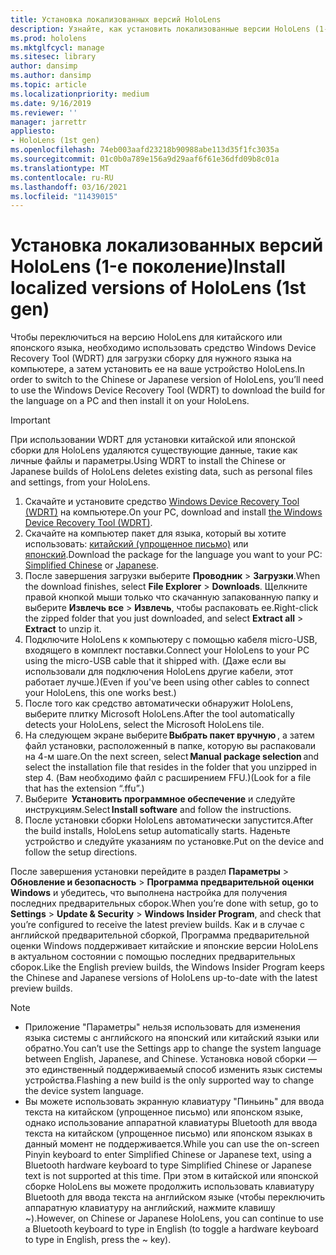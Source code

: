 ```yaml
---
title: Установка локализованных версий HoloLens
description: Узнайте, как установить локализованные версии HoloLens (1-го поколения), включая версии для китайского и японского языков.
ms.prod: hololens
ms.mktglfcycl: manage
ms.sitesec: library
author: dansimp
ms.author: dansimp
ms.topic: article
ms.localizationpriority: medium
ms.date: 9/16/2019
ms.reviewer: ''
manager: jarrettr
appliesto:
- HoloLens (1st gen)
ms.openlocfilehash: 74eb003aafd23218b90988abe113d35f1fc3035a
ms.sourcegitcommit: 01c0b0a789e156a9d29aaf6f61e36dfd09b8c01a
ms.translationtype: MT
ms.contentlocale: ru-RU
ms.lasthandoff: 03/16/2021
ms.locfileid: "11439015"
---
```

# <a name="install-localized-versions-of-hololens-1st-gen"></a><span data-ttu-id="e72ea-103">Установка локализованных версий HoloLens (1-е поколение)</span><span class="sxs-lookup"><span data-stu-id="e72ea-103">Install localized versions of HoloLens (1st gen)</span></span>

<span data-ttu-id="e72ea-104">Чтобы переключиться на версию HoloLens для китайского или японского языка, необходимо использовать средство Windows Device Recovery Tool (WDRT) для загрузки сборку для нужного языка на компьютере, а затем установить ее на ваше устройство HoloLens.</span><span class="sxs-lookup"><span data-stu-id="e72ea-104">In order to switch to the Chinese or Japanese version of HoloLens, you’ll need to use the Windows Device Recovery Tool (WDRT) to download the build for the language on a PC and then install it on your HoloLens.</span></span>

> [!IMPORTANT]
> <span data-ttu-id="e72ea-105">При использовании WDRT для установки китайской или японской сборки для HoloLens удаляются существующие данные, такие как личные файлы и параметры.</span><span class="sxs-lookup"><span data-stu-id="e72ea-105">Using WDRT to install the Chinese or Japanese builds of HoloLens deletes existing data, such as personal files and settings, from your HoloLens.</span></span> 

1. <span data-ttu-id="e72ea-106">Скачайте и установите средство [Windows Device Recovery Tool (WDRT)](https://support.microsoft.com/help/12379) на компьютере.</span><span class="sxs-lookup"><span data-stu-id="e72ea-106">On your PC, download and install [the Windows Device Recovery Tool (WDRT)](https://support.microsoft.com/help/12379).</span></span>
1. <span data-ttu-id="e72ea-107">Скачайте на компьютер пакет для языка, который вы хотите использовать: [китайский (упрощенное письмо)](https://aka.ms/hololensdownload-ch) или [японский](https://aka.ms/hololensdownload-jp).</span><span class="sxs-lookup"><span data-stu-id="e72ea-107">Download the package for the language you want to your PC:  [Simplified Chinese](https://aka.ms/hololensdownload-ch) or [Japanese](https://aka.ms/hololensdownload-jp).</span></span>
1. <span data-ttu-id="e72ea-108">После завершения загрузки выберите **Проводник** > **Загрузки**.</span><span class="sxs-lookup"><span data-stu-id="e72ea-108">When the download finishes, select **File Explorer** > **Downloads**.</span></span> <span data-ttu-id="e72ea-109">Щелкните правой кнопкой мыши только что скачанную запакованную папку и выберите **Извлечь все** > **Извлечь**, чтобы распаковать ее.</span><span class="sxs-lookup"><span data-stu-id="e72ea-109">Right-click the zipped folder that you just downloaded, and select **Extract all** > **Extract** to unzip it.</span></span>
1. <span data-ttu-id="e72ea-110">Подключите HoloLens к компьютеру с помощью кабеля micro-USB, входящего в комплект поставки.</span><span class="sxs-lookup"><span data-stu-id="e72ea-110">Connect your HoloLens to your PC using the micro-USB cable that it shipped with.</span></span> <span data-ttu-id="e72ea-111">(Даже если вы использовали для подключения HoloLens другие кабели, этот работает лучше.)</span><span class="sxs-lookup"><span data-stu-id="e72ea-111">(Even if you've been using other cables to connect your HoloLens, this one works best.)</span></span>
1. <span data-ttu-id="e72ea-112">После того как средство автоматически обнаружит HoloLens, выберите плитку Microsoft HoloLens.</span><span class="sxs-lookup"><span data-stu-id="e72ea-112">After the tool automatically detects your HoloLens, select the Microsoft HoloLens tile.</span></span>
1. <span data-ttu-id="e72ea-113">На следующем экране выберите **Выбрать пакет вручную** , а затем файл установки, расположенный в папке, которую вы распаковали на 4-м шаге.</span><span class="sxs-lookup"><span data-stu-id="e72ea-113">On the next screen, select **Manual package selection** and select the installation file that resides in the folder that you unzipped in step 4.</span></span> <span data-ttu-id="e72ea-114">(Вам необходимо файл с расширением FFU.)</span><span class="sxs-lookup"><span data-stu-id="e72ea-114">(Look for a file that has the extension “.ffu”.)</span></span> 
1. <span data-ttu-id="e72ea-115">Выберите  **Установить программное обеспечение** и следуйте инструкциям.</span><span class="sxs-lookup"><span data-stu-id="e72ea-115">Select **Install software** and follow the instructions.</span></span> 
1. <span data-ttu-id="e72ea-116">После установки сборки HoloLens автоматически запустится.</span><span class="sxs-lookup"><span data-stu-id="e72ea-116">After the build installs, HoloLens setup automatically starts.</span></span> <span data-ttu-id="e72ea-117">Наденьте устройство и следуйте указаниям по установке.</span><span class="sxs-lookup"><span data-stu-id="e72ea-117">Put on the device and follow the setup directions.</span></span> 

<span data-ttu-id="e72ea-118">После завершения установки перейдите в раздел **Параметры** > **Обновление и безопасность** > **Программа предварительной оценки Windows** и убедитесь, что выполнена настройка для получения последних предварительных сборок.</span><span class="sxs-lookup"><span data-stu-id="e72ea-118">When you’re done with setup, go to **Settings** > **Update & Security** > **Windows Insider Program**, and check that you’re configured to receive the latest preview builds.</span></span> <span data-ttu-id="e72ea-119">Как и в случае с английской предварительной сборкой, Программа предварительной оценки Windows поддерживает китайские и японские версии HoloLens в актуальном состоянии с помощью последних предварительных сборок.</span><span class="sxs-lookup"><span data-stu-id="e72ea-119">Like the English preview builds, the Windows Insider Program keeps the Chinese and Japanese versions of HoloLens up-to-date with the latest preview builds.</span></span>

> [!NOTE]
>  
> - <span data-ttu-id="e72ea-120">Приложение "Параметры" нельзя использовать для изменения языка системы с английского на японский или китайский языки или обратно.</span><span class="sxs-lookup"><span data-stu-id="e72ea-120">You can’t use the Settings app to change the system language between English, Japanese, and Chinese.</span></span> <span data-ttu-id="e72ea-121">Установка новой сборки — это единственный поддерживаемый способ изменить язык системы устройства.</span><span class="sxs-lookup"><span data-stu-id="e72ea-121">Flashing a new build is the only supported way to change the device system language.</span></span>
> - <span data-ttu-id="e72ea-122">Вы можете использовать экранную клавиатуру "Пиньинь" для ввода текста на китайском (упрощенное письмо) или японском языке, однако использование аппаратной клавиатуры Bluetooth для ввода текста на китайском (упрощенное письмо) или японском языках в данный момент не поддерживается.</span><span class="sxs-lookup"><span data-stu-id="e72ea-122">While you can use the on-screen Pinyin keyboard to enter Simplified Chinese or Japanese text, using a Bluetooth hardware keyboard to type Simplified Chinese or Japanese text is not supported at this time.</span></span>  <span data-ttu-id="e72ea-123">При этом в китайской или японской сборке HoloLens вы можете продолжить использовать клавиатуру Bluetooth для ввода текста на английском языке (чтобы переключить аппаратную клавиатуру на английский, нажмите клавишу ~).</span><span class="sxs-lookup"><span data-stu-id="e72ea-123">However, on Chinese or Japanese HoloLens, you can continue to use a Bluetooth keyboard to type in English (to toggle a hardware keyboard to type in English, press the ~ key).</span></span>
